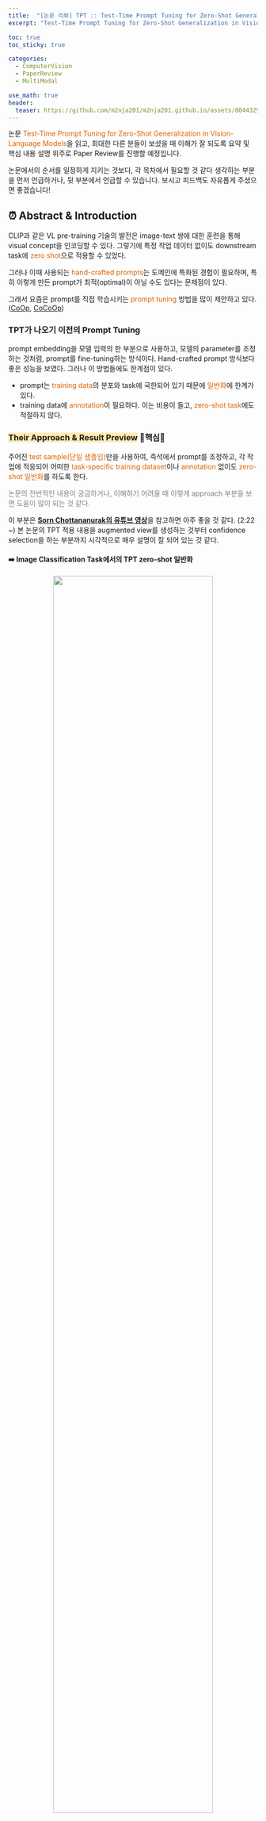 ```yaml
---
title:  "[논문 리뷰] TPT :: Test-Time Prompt Tuning for Zero-Shot Generalization in Vision-Language Models"
excerpt: "Test-Time Prompt Tuning for Zero-Shot Generalization in Vision-Language Models (TPT) 논문 리뷰"

toc: true
toc_sticky: true

categories:
  - ComputerVision 
  - PaperReview
  - MultiModal

use_math: true
header:
  teaser: https://github.com/m2nja201/m2nja201.github.io/assets/80443295/8df3109e-3000-41dc-9ed1-26332273ef5d
---
```


논문 <font style="color:hsl(27, 100%, 43%)">Test-Time Prompt Tuning for Zero-Shot Generalization in Vision-Language Models</font>을 읽고, 
최대한 다른 분들이 보셨을 때 이해가 잘 되도록 요약 및 핵심 내용 설명 위주로 Paper Review를 진행할 예정입니다.

논문에서의 순서를 일정하게 지키는 것보다, 각 목차에서 필요할 것 같다 생각하는 부분을 먼저 언급하거나, 뒷 부분에서 언급할 수 있습니다. 보시고 피드백도 자유롭게 주셨으면 좋겠습니다!

## ⏰ Abstract & Introduction

CLIP과 같은 VL pre-training 기술의 발전은 image-text 쌍에 대한 훈련을 통해 visual concept을 인코딩할 수 있다. 그렇기에 특정 작업 데이터 없이도 downstream task에 <font style="color:hsl(27, 100%, 43%)">zero shot</font>으로 적용할 수 있었다.

그러나 이때 사용되는 <font style="color:hsl(27, 100%, 43%)">hand-crafted prompts</font>는 도메인에 특화된 경험이 필요하며, 특히 이렇게 만든 prompt가 최적(optimal)이 아닐 수도 있다는 문제점이 있다.

그래서 요즘은 prompt를 직접 학습시키는 <font style="color:hsl(27, 100%, 43%)">prompt tuning</font> 방법을 많이 제안하고 있다. ([CoOp](https://m2nja201.github.io/computervision/paperreview/multimodal/CoOp/), [CoCoOp](https://m2nja201.github.io/computervision/paperreview/multimodal/CoCoOp/))


### TPT가 나오기 이전의 Prompt Tuning
prompt embedding을 모델 입력의 한 부분으로 사용하고, 모델의 parameter를 조정하는 것처럼, prompt를 fine-tuning하는 방식이다. Hand-crafted prompt 방식보다 좋은 성능을 보였다. 그러나 이 방법들에도 한계점이 있다.

- prompt는 <font style="color:hsl(27, 100%, 43%)">training data</font>의 분포와 task에 국한되어 있기 때문에 <font style="color:hsl(27, 100%, 43%)">일반화</font>에 한계가 있다.
- training data에 <font style="color:hsl(27, 100%, 43%)">annotation</font>이 필요하다. 이는 비용이 들고, <font style="color:hsl(27, 100%, 43%)">zero-shot task</font>에도 적절하지 않다.


### <font style="background: #ffebb3">Their Approach & Result Preview</font> 🌟핵심🌟
주어진 <font style="color:hsl(27, 100%, 43%)">test sample(단일 샘플임)</font>만을 사용하여, 즉석에서 prompt를 조정하고, 각 작업에 적응되어 어떠한 <font style="color:hsl(27, 100%, 43%)">task-specific training dataset</font>이나 <font style="color:hsl(27, 100%, 43%)">annotation</font> 없이도 <font style="color:hsl(27, 100%, 43%)">zero-shot 일반화</font>를 하도록 한다. 

<font style="color:gray"> 논문의 전반적인 내용이 궁금하거나, 이해하기 어려울 때 이렇게 approach 부분을 보면 도움이 많이 되는 것 같다. </font>

이 부분은 [**Sorn Chottananurak의 유튜브 영상**](https://youtu.be/Y6D3EzCAH-o?si=mQnfPwtdl3z-8MuX&t=142)을 참고하면 아주 좋을 것 같다. (2:22 ~) 본 논문의 TPT 적용 내용을 augmented view를 생성하는 것부터 confidence selection을 하는 부분까지 시각적으로 매우 설명이 잘 되어 있는 것 같다.

#### ➡️ Image Classification Task에서의 TPT zero-shot 일반화

<center><img src="https://github.com/azshue/TPT/assets/80443295/c04f5037-23c9-4b02-82aa-498ce34b1002" width="80%"></center>

핵심은 **confidence selection**이다. 단일 샘플에 대해 여러 <font style="color:hsl(27, 100%, 43%)">무작위 증강 뷰(random augmented view)</font>를 생성하고, 다양한 증강 뷰에 걸쳐 <font style="color:hsl(27, 100%, 43%)">일관된 예측</font>을 할 수 있도록 text prompt를 최적화한다. 이때 증강 뷰 중 <font style="color:hsl(27, 100%, 43%)">high prediction entropy</font>인 view들을 지워 confidence selection을 진행한다.

> <strong><font style="color:hsl(27, 100%, 43%)">high prediction entropy</font></strong> : entropy는 불명확함을 나타내는 단어로, **high prediction entropy**는 말그대로 '높은 불명확성 예측', 즉 **low confidence**를 의미한다. low confidence인 view는 image의 중요한 정보가 부족하기 때문에 entropy를 증가시킨다. 즉 이들을 제거하여 예측 확률을 높이는 것이다.

본 Task는 **[1] Natural Distribution Shift**와 **[2] Cross Dataset Generalization**에 대해 실험된다.

1. Natural Distribution Shift (데이터 분포 변화 상황)
- zero-shot을 사용했을 때 최대 3.6%, few-shot을 사용했을 때 최대 6.9%까지 성능이 향상되었다.
- 추가적인 data와 annotation 없이 SOTA를 달성하였다.
2. Unseen Class에서의 Cross Dataset Generalization (데이터 교차 일반화)
  - 역시 추가적인 data와 annotation 없이 SOTA를 달성하였다.

#### ➡️ Context-dependent Visual Reasoning Task에서의 TPT
**test sample** : support image 두 세트와 평가를 위한 query image로 이루어져 있다. 

<center><img src="https://github.com/azshue/TPT/assets/80443295/fee17897-0778-40e2-a3c8-e1c3de5b573d" width="60%"></center>

두 세트의 support image는 HOI 개념의 존재(presence)와 부재(absence)를 의미하는 것이다. 이때 support image는 추가적인 데이터로 간주되지 않는다. (training data가 아니기 때문이다.)

> <strong><font style="color:hsl(27, 100%, 43%)">HOI(Human-Object Interaction)</font></strong> : 사람과 물체 사이의 상호작용을 의미한다. 에시로 '자전거 타기'가 있다. **존재**의 경우, 사람이 자전거를 타고 있어 인간과 객체(자전거)의 상호작용이 보이는 사진이다. **부재**의 경우, 자전거만 있는 사진이나 사람이 자전거 옆에 서 있지만 타지 않는 모습을 예시로 들 수 있다.

<center><img src="https://github.com/azshue/TPT/assets/80443295/91531de4-4218-4eaa-b5e8-a67c53c8e618" width="70%"></center>

이러한 query image를 더 잘 분류하는 데에 <font style="color:hsl(27, 100%, 43%)">TPT</font>가 사용된다. 
- SOTA보다 4.1% 능가하는 성능을 보였다.
- 역시 추가적인 data와 annotation을 사용하지 않았다.


### Contributions
1. 어떠한 <font style="color:hsl(27, 100%, 43%)">training data와 annotation</font>를 사용하지 않고, prompt를 최적화하는 <font style="color:hsl(27, 100%, 43%)">TPT</font>를 제안하였다. 이는 <font style="color:hsl(27, 100%, 43%)">zero-shot 방식</font>으로 단일 test sample에 prompt tuning을 수행하는 최초의 연구이다.
2. TPT 방식으로 <font style="color:hsl(27, 100%, 43%)">confidence selection</font> 방식을 채택하였다. low-confidence의 예측을 유발하는 증강 뷰를 필터링 하여 '엔트로피 최소화'를 향상시켰다.
3. natural distribution shift, cross-dataset generalization, context-dependent visual reasoning 같은 경우에서 광범위한 실험을 진행했고, 기존의 zero-shot CLIP의 성능을 뛰어 넘었다.

<br>

## ⏰ Related Works
### Prompt Tuning의 기존 연구들
- CoOp : training data에서 prompt를 tuning하면서, downstream task에 대해 좋은 성능을 보였다.
- CoCoOp : CoOp의 문제점이었던 ``out-of-distribution data``에 대해 일반화 성능이 부족한 점을 보완하였다. 모델 input에 따라 조건화하여 문제를 해결하였다.

그러나 이들은 모두 <font style="color:hsl(27, 100%, 43%)">training data와 annotation</font>의 접근을 요구하여, <font style="color:hsl(27, 100%, 43%)">zero-shot</font> 지식 전달을 제한한다.

### Generalization under data distribution shifts
신뢰할 수 있는 ML 모델들은 real-world의 데이터 분포 변화에서도 잘 수행되어야 한다. Pre-trained VL model의 경우, zero-shot 방식에서 다양한 데이터 분포 변화가 있는 downstream task에 잘 일반화된다. TPT는 이에 대해 다음과 같이 작용한다.
- TPT는 downstream task 또는 target dataset에 맞게 적용시킨다는 개념보다, <font style="color:hsl(27, 100%, 43%)">CLIP 기본 모델</font> 자체를 더 좋게 향상시키는 것이 목표이다.
- 네트워크의 출력이 작은 변동(augmentation)에도 불변하도록 만든다. (<font style="color:hsl(27, 100%, 43%)">Consistency regularization based methods</font>)

### Test-time Optimization
말그대로 test time에 대한 최적화를 계산한다. TENT와 같이 배치별 예측 확률 분포의 entropy를 최소화하면서 <font style="color:hsl(27, 100%, 43%)">특정 훈련 과정에 의존하지 않고</font> 다양한 모델에 적용할 수 있다. 그러나 이의 문제점은 **한 개 이상**의 test sample이 필요하다는 것이다.

또 다른 challenge는 올바른 <font style="color:hsl(27, 100%, 43%)">parameter group</font>을 선택해야 한다는 것이다. **BN Layer**는 이미지 데이터에서 **도메인 차이**를 잡지만, 이를 통해 모델에 국한되어 좋지 않은 방안이 된다.

그러나 TPT는 이를 모두 해결한다.
- 모델을 그대로 유지(freeze)하면서, text prompt를 최적화한다. 즉, 사전 훈련된 feature를 왜곡하지 않고, pre-trained의 <font style="color:hsl(27, 100%, 43%)">zero-shot generalization</font> 능력을 보존한다.
- confidence selection 방식을 선택하여 <font style="color:hsl(27, 100%, 43%)">단일 sample</font>에 대한 해결을 하였다.

<br>

## ⏰ TPT: Test-Time Prompt Tuning
### 기존의 Prompt Tuning (using downstream training data)
**fine tuning의 문제점** : <font style="color:hsl(27, 100%, 43%)">domain-specific behaviors</font>(도메인에 특호되어 있는) 결과를 초래하고, <font style="color:hsl(27, 100%, 43%)">generalization</font> 성능을 더 잃게 하여 견고성도 떨어진다.

그러나 <font style="color:hsl(27, 100%, 43%)">prompt</font>를 사용하면, 모델의 외부에서 작용하기 때문에 pre-trained feature를 왜곡하지 않아 성능을 유지할 수 있게 한다.

<center><img src="https://github.com/azshue/TPT/assets/80443295/10479558-9b43-4c65-ac5b-865e3640b48c" width="45%">
</center>
<br>
<center>$D_{train}$ : annotation이 있는 training data</center>

### TPT의 Formula
위의 연산과 다르게, 어떠한 <font style="color:hsl(27, 100%, 43%)">annotation과 training data를 사용하지 않</font>고, prompt를 최적화하는 것을 볼 수 있다.
<center><img src="https://github.com/azshue/TPT/assets/80443295/d98bef25-3cde-40f9-bc38-ea25f1570521" width="30%"></center>

### TPT for image classification
- **Loss** : 비지도 학습 손실 사용 (label이 없기 때문)
- 다양한 <font style="color:hsl(27, 100%, 43%)">증강 뷰</font>에 걸쳐 모델의 <font style="color:hsl(27, 100%, 43%)">예측 일관성</font>을 증진
- **방법**
 1. 무작위 augmentation 집합 A를 활용하여 <font style="color:hsl(27, 100%, 43%)">무작위 증강 뷰</font> 생성
 2. entropy(불명확성)을 <font style="color:hsl(27, 100%, 43%)">최소화</font> ⇒ <font style="color:hsl(27, 100%, 43%)">confidence selection</font>
    > high-entropy(low confidence) prediction을 생성하는 view들은 중요한 정보들이 부족하기 때문에 걸러내야 한다. 이때 **prediction entropy < τ**인 sample에 대해 살려둔다.
    <center><img src="https://github.com/azshue/TPT/assets/80443295/1f83fa24-5dce-4989-8bdd-f5e285b3b758" width="70%"></center>

- 엔트로피를 기준으로 **신뢰도가 높은** sample을 선택하는 방법: <font style="color:hsl(27, 100%, 43%)">cutoff percentile ρ</font>를 사용한다. 이는 정렬 후 상위 ρ만큼의 샘플들을 사용하는 것이다.
<center><img src="https://github.com/azshue/TPT/assets/80443295/e988709c-fc72-4b5f-834c-104d63f85a48" width="50%"></center>

### TPT for context-dependent visual reasoning
binary label로 결과가 도출되고, 수동적으로 label을 직접 붙여줬어야 하지만 TPT는 <font style="color:hsl(27, 100%, 43%)">최적의 label token</font> **``cls``**를 직접 학습할 수 있다. 아래는 M개의 support image가 있을 때 context-dependent reasoning의 prompt p이다.

<center><img src="https://github.com/azshue/TPT/assets/80443295/9f57c33a-62c0-4517-a082-93599e98520c" width="45%"></center>

방법과 구조는 다음과 같다.

- positive에 ``1``, negative에 ``0`` label을 부여한다.
- binary label token ``cls={cls1, cls2}``와 prompt p를 **동시에** 조정한다.
- 각 이미지마다 CLIP의 text input으로 ``T={T1, T2 | Ti={p, cls_i}}``를 조립하여 사용한다.

<br>

## ⏰ Experiment
### [1] Robustness to Natural Distribution Shifts
- **Dataset** : 분포 외 데이터(OOD - out of distribution)로 간주되었던 ImageNet 변형체 사용
<center><img src="https://github.com/azshue/TPT/assets/80443295/ffbd910d-0438-428c-bd8e-20d5bd4eee12" width="70%"></center>
- prompt ensemble과 기존의 few-shot prompt tuning(CoOp, CoCoOp)들의 성능을 능가하는 것을 확인할 수 있다. <font style="color:green">초록색</font>
- CoOp과 CoCoOp에 TPT를 적용한 것이 더 높은 성능을 보여주었다. <font style="color:rgb(255, 204, 000)">노란색</font>

> ❓ <strong><font style="color:hsl(27, 100%, 43%)">CoCoOp + TPT보다 CoOp + TPT의 성능이 더 좋은 이유에 대한 생각</font></strong> : CoCoOp은 CoOp의 일반화 능력 부족을 보완하기 위해 고안된 것으로, 일반 class에 대한 성능을 분석해보면 CoOp > CoCoOp인 것을 볼 수 있다.
이때, TPT가 CoOp의 일반화 성능을 높여주기 때문에, CoCoOp보다 높았던 기본 class에서의 CoOp 성능을 유지할 수 있기 때문이라고 생각한다.
> 🗣️ 선배 분께서 공유해주신 의견
: 실험적으로 16개의 샘플만 뽑아서 활용하기 때문에, 정확하게 분석하기는 어려운 것 같다. 뽑힌 샘플의 이미지가 얼마나 유사했는지에 따라 이미지 기반으로 prompt를 뽑아내는 CoOpOp의 경우 성능 등락이 많이 변할 것 같다.

### [2] Cross-Datasets Generalization
#### ➡️ 실험 1. source는 ImageNet, target은 fine-grained dataset
<center><img src="https://github.com/m2nja201/m2nja201.github.io/assets/80443295/c8e428af-3a62-4b60-9460-ef8ebb4ad74b" width="70%"></center>
- TPT는 zero-shot 방식이기 때문에 ImageNet을 학습하지 않는다.
- 그런데도 ImageNet으로 학습한 <font style="color:hsl(27, 100%, 43%)">CoCoOp</font>과 비슷한 성능을 내었다.


#### ➡️ 실험 2[more challenging]. source는 specialized fine-grained dataset, target도 fine-grained dataset
source와 target의 중복이 없다. 다음은 baseline CLIP에 대해 얼마나 개선이 되었는지를 표시한 그래프이다.
<center><img src="https://github.com/m2nja201/m2nja201.github.io/assets/80443295/a05a9967-4765-4794-8e79-6fc6604515fa" width="70%"></center>
- TPT를 제외하고는 <font style="color:hsl(27, 100%, 43%)">CoOp과 CoCoOp 모두 성능이 오히려 감소</font>한 것을 확인할 수 있다. (Cross-Dataset에서)
- 즉, TPT의 <font style="color:hsl(27, 100%, 43%)">Cross-Dataset에 대한 일반화 능력</font>이 뛰어난 것을 볼 수 있다. (양수)

### [3] Context-dependent visual reasoning on Bongard-HOI
**비교를 위한 세가지 방법**
1. **CNN-baseline** : Bongard-HOI training data로 훈련된 단순한 분류기
  - 전체 sample들을 이진 output과 매핑하여 query image가 적합한 concept을 포함하고 있는지 확인
2. **Meta-baseline** : Bongard-HOI의 샘플들을 few-shot task로 간주하고, meta 목표와 함께 훈련 데이터로 훈련 시켜, 새로운 task에 빠르게 모델이 적응할 수 있도록
3. **HOITrans** : 이전 최고 방법
    - 다양한 HOI 검출 벤치마크에서 최신 정확도를 달성하는 트랜스포머 기반 HOI 검출 모델
    - 쿼리 이미지의 검출된 HOI를 **support image와 비교함**으로써 Bongard-HOI를 해결

<center><img src="https://github.com/m2nja201/m2nja201.github.io/assets/80443295/939f4c84-5139-465b-8c72-763ec060ced7" width="70%"></center>

TPT의 성능이 기존 가장 성능을 좋게 보였던 <font style="color:hsl(27, 100%, 43%)">HOITrans</font>보다 평균 4.13% 증가한 것을 볼 수 있다. 특히 <font style="color:hsl(27, 100%, 43%)">unseen act / unseen obj</font>에서도 65.48%의 성능을 보이는 것이 <font style="color:hsl(27, 100%, 43%)">일반화</font> 능력이 뛰어난 것을 확인할 수 있다.

<br>

## ⏰ Ablation Study
### [1] Test-time Optimization
<center><img src="https://github.com/m2nja201/m2nja201.github.io/assets/80443295/5c862fb1-1623-43dd-b5e9-c713cf1ecbcf" width="40%"></center>
parameter group을 대상으로 test-time optimization 연구를 진행한 결과, <font style="color:hsl(27, 100%, 43%)">Prompt를 최적화 하는 것</font>이 가장 높은 성능 향상을 가져오는 것을 볼 수 있다.

> ❓ 반면, Visaul Encoder 최적화가 가장 낮은 성능을 보였는데, 이는 pre-trained feature가 왜곡되기 때문이라고 생각한다.
> 🗣️ 선배 분께서 공유해주신 의견
: text의 경우는 test-time시에 N개로 고정되어있어 variation이 크지 않지만, 이미지의 경우 샘플하나하나가 모두 달라 variation이 text에 비하여 매우 크기 때문에 학습이 어려운 경우라고 생각

### [2] Confidence Selection의 효과
- <strong><font style="color:hsl(27, 100%, 43%)">Confidence selection의 사용 여부</font>에 따라 성능을 확인</strong>
  <center><img src="https://github.com/m2nja201/m2nja201.github.io/assets/80443295/95a92a3f-10a1-47ee-99c5-26036d79d59d" width="70%"></center>

- <strong>Cutoff <font style="color:hsl(27, 100%, 43%)">ρ-percentile</font>에 따라 성능을 확인</strong>
  <center><img src="https://github.com/m2nja201/m2nja201.github.io/assets/80443295/6f8c9641-1a98-45f1-aa83-0c65ae944e74" width="40%"></center>
  
### [3] 효율성과 성능(정확도) trade off
- **TPT의 효율성에 영향을 미치는 요소** : augmented view 수, 역전파에 의해 유발되는 runtime과 memory 사용량을 증가시키는 optimization step 수

<center><img src="https://github.com/m2nja201/m2nja201.github.io/assets/80443295/b6203d71-b986-408b-9661-98798bef6a88" width="70%"></center>

- augmented view가 **8** 개일 때도, CLIP에 2% 이상의 성능 향상을 보인다.
- TPT step을 1에서 2로 증가시키면 0.4% 정도 증가를 하지만, 그 이상을 수행해도 유의미한 성능 향상은 없었다. 
- 따라서 step을 1로 설정하여 위 실험들을 진행하였다. 

<br>

## ⏰ Conclusion
### Contribution
- 적응형 prompt를 <font style="color:hsl(27, 100%, 43%)">단일 test sample</font>로 <font style="color:hsl(27, 100%, 43%)">즉석</font>에서 학습할 수 있는새로운 prompt tuning 방법인 TPT(Test-time Prompt Tuning)을 개발하였다.
- Natural <font style="color:hsl(27, 100%, 43%)">Distribution Shift</font>에 대한 강인성과 <font style="color:hsl(27, 100%, 43%)">Cross-Dataset의 일반화</font>, <font style="color:hsl(27, 100%, 43%)">Context-dependent visual reasoning</font>에 대한 성능 향상을 입증하였다.
- Zero-shot generalization 능력 향상을 <font style="color:hsl(27, 100%, 43%)">training data</font>와 <font style="color:hsl(27, 100%, 43%)">annotation</font> 없이 이뤘다.

### Limitation
test time의 prompt를 최적화할 때, 한 단계의 역전파가 필요하다. 또한 TPT는 단일 test sample에 대해 여러 augmented view를 생성하기 때문에 메모리 비용을 증가시킨다.

<br>

## ⏰ 본 논문에 대한 나의 생각
prompt tuning에 대한 논문들을 읽어왔지만, test-time에 zero-shot으로 즉각 처리할 수 있는 TPT는 너무 새로웠다. 인상 깊었던 부분은 Related Work 부분이었는데, zero-shot에 대한 고민과 test-time optimization에 대한 아이디어들을 합쳐 더 좋은 성능을 낼 수 있는 prompt tuning을 고안해낸 것이 존경스러웠다. 데이터 전처리로만 사용될 줄 알았던 augmentation이 test-time에서 단일 test sample을 여러 sample을 받아온 것처럼 사용할 수 있다는 것이 가장 신기하였다. 무언가를 새롭게 만들어내기 위해 단순히 있는 방법들을 합친 것이 아니라, 각각의 파트에 대해 새로운 관점으로 접근하는 것이 중요한 것 같다.
